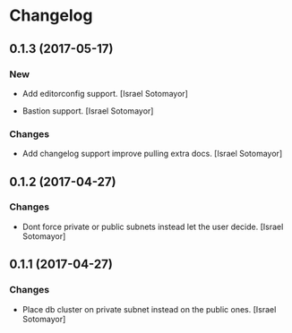 # Changelog


## 0.1.3 (2017-05-17)

### New

* Add editorconfig support. [Israel Sotomayor]

* Bastion support. [Israel Sotomayor]

### Changes

* Add changelog support improve pulling extra docs. [Israel Sotomayor]


## 0.1.2 (2017-04-27)

### Changes

* Dont force private or public subnets instead let the user decide. [Israel Sotomayor]


## 0.1.1 (2017-04-27)

### Changes

* Place db cluster on private subnet instead on the public ones. [Israel Sotomayor]


